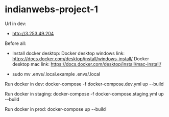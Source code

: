 # indianwebs-project-1

Url in dev:

- http://3.253.49.204

Before all:

- Install docker desktop:
  Docker desktop windows link: https://docs.docker.com/desktop/install/windows-install/
  Docker desktop mac link: https://docs.docker.com/desktop/install/mac-install/

- sudo mv .envs/.local.example .envs/.local

Run docker in dev:
docker-compose -f docker-compose.dev.yml up --build

Run docker in staging:
docker-compose -f docker-compose.staging.yml up --build

Run docker in prod:
docker-compose up --build
